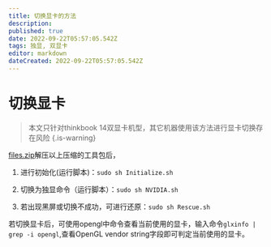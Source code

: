 ```yaml
---
title: 切换显卡的方法
description: 
published: true
date: 2022-09-22T05:57:05.542Z
tags: 独显, 双显卡
editor: markdown
dateCreated: 2022-09-22T05:57:05.542Z
---
```


# 切换显卡
> 本文只针对thinkbook 14双显卡机型，其它机器使用该方法进行显卡切换存在风险
{.is-warning}

[files.zip](/for_trans/切换显卡/files.zip)解压以上压缩的工具包后，

1. 进行初始化(运行脚本)：`sudo sh Initialize.sh`

2. 切换为独显命令（运行脚本）：`sudo sh NVIDIA.sh`

3. 若出现黑屏或切换不成功，可进行还原：`sudo sh Rescue.sh`

若切换显卡后，可使用opengl中命令查看当前使用的显卡，输入命令`glxinfo | grep -i opengl`,查看OpenGL vendor string字段即可判定当前使用的显卡。